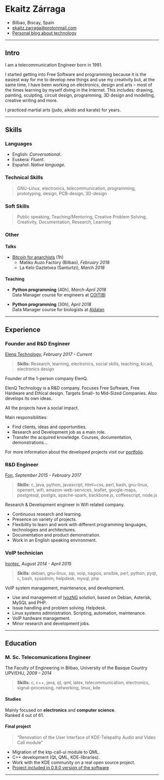 
# Ekaitz Zárraga

- Bilbao, Biscay, Spain
- [ekaitz.zarraga@protonmail.com][e-mail]
- [Personal blog about technology][blogPersonal]

---

## Intro
I am a telecommunication Engineer born in 1991.

I started getting into Free Software and programming because it is the easiest
way for me to develop new things and use my creativity but, at the same time, I
have been working on electronics, design and arts – most of the times learning
by myself diving in the Internet. This includes: drawing, painting, sculpting,
circuit design, programming, 3D design and modelling, creative writing and
more.

I practiced martial arts (judo, aikido and karate) for years.


---

## Skills

### Languages
- English: *Conversational*.
- Euskera: *Fluent*.
- Español: *Native language*.


### Technical Skills
> GNU-Linux, electronics, telecommunication, programming, prototyping, design,
> PCB-design, 3D-design

### Soft Skills
> Public speaking, Teaching/Mentoring, Creative Problem Solving, Creativity,
> Documentation, Research, Learning

### Other

#### Talks

- [Bitcoin for anarchists](https://ekaitz-zarraga.gitlab.io/talks/Bitcoin_For_Anarchists/) (1h)
    - Matiko Auzo Factory (Bilbao), *February 2018*
    - La Kelo Gaztetxea (Santurtzi), *March 2018*

#### Teaching

- **Python programming** (40h), *March-April 2018*  
  Data Manager course for engineers at [COITIBI](https://www.coitibi.net/inicio)

- **Python programming** (30h), *April 2018*  
  Data Manager course for biologists at [Aldalan](http://aldalan.com/)

---

## Experience

### Founder and R&D Engineer
[Elenq Technology][elenq], *February 2017 - Current*

> **Skills:** Research, learning, electronics, social skills, teaching,
> kicad, electronics design

Founder of the 1-person company ElenQ.

ElenQ Technology is a R&D company. Focuses Free Software, Free Hardware and
Ethical design. Targets Small- to Mid-Sized Companies. Also develops its own
ideas.

All the projects have a social impact.

Main responsibilities:

* Find clients, ideas and opportunities.
* Research and Development job as a main role.
* Transfer the acquired knowledge. Courses, documentation, demonstrations...

For more information about the developed projects visit our
[portfolio][elenq-portfolio].


### R&D Engineer

[Fon][fon], *September 2015 - February 2017*

> **Skills:** c, java, python, javascript, html+css, perl, bash, gnu-linux,
> openwrt, wifi, amazon-web-services, leaflet, google-maps, postgresql,
> postgis, apache-spark, backbone.js, coffeescript, node.js

Research & Development engineer in Wifi related company.

* Continuous research and learning.
* Presence on variety of projects.
* Flexibility to learn and work with different programming languages,
  technologies and architectures.
* Documentation and product demonstration.
* Work in an English speaking environment.



### VoIP technician

[Irontec][irontec], *August 2014 - April 2015*

> **Skills:** debian, gnu-linux, sip, voip, nagios, ansible, perl, python,
> pyqt, c, bash, sysadmin, helpdesk, mysql, php

VoIP system management, maintenance, and development.

* Use and management of [IvozNG][ivoz] solution, based on Debian, Asterisk,
  MySQL and PHP.
* Issue handling and problem solving. Helpdesk.
* Linux systems administration. Scripting, automation, maintenance.
* VoIP hardware management.
* Minor research and development jobs.

---

## Education

### M. Sc. Telecomunications Engineer

The Faculty of Engineering in Bilbao, University of the Basque Country UPV/EHU,
*2009 – 2014*

> **Skills:** c, c++, java, qt, qml, latex, telecommunication, electronics,
> signal-processing, networking, linux, kde

#### Studies

Mainly focused on **electronics** and **computer science**.  
Ranked 4 out of 61.

#### Final project

> "Renovation of the User Interface of KDE-Telepathy Audio and Video Call
> module"

* Migration of the ktp-call-ui module to QML.
* C++ development (Qt, QML, KDE-libraries).
* Work with the KDE community on a real open source project.
* [Project included in 0.9.0 version of the software][davidBlog]


---

[blogPersonal]: http://pfctelepathy.wordpress.com
[davidBlog]: http://blog.davidedmundson.co.uk/blog/ktp_0.9
[e-mail]: mailto://ekaitz.zarraga@protonmail.com
[fon]: https://fon.com/
[irontec]: https://www.irontec.com/
[ivoz]: https://www.irontec.com/voz-ip/ivoz
[elenq]: https://elenq.tech
[elenq-portfolio]: https://elenq.tech/en/services#portfolio
